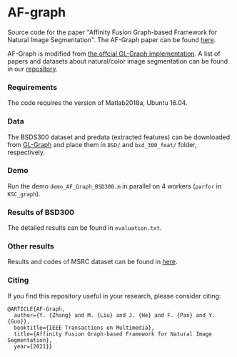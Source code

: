 # AF-graph
Source code for the paper "Affinity Fusion Graph-based Framework for Natural Image Segmentation". The AF-Graph paper can be found [here](https://arxiv.org/abs/2006.13542).

AF-Graph is modified from [the offcial GL-Graph implementation](https://github.com/xiaofanglegoc/global-local-affinity-graph). A list of papers and datasets about natural/color image segmentation can be found in our [repository](https://github.com/Yangzhangcst/Natural-color-image-segmentation).


### Requirements
The code requires the version of Matlab2018a, Ubuntu 16.04.


### Data
The BSDS300 dataset and predata (extracted features) can be downloaded from [GL-Graph](https://github.com/xiaofanglegoc/global-local-affinity-graph) and place them in `BSD/` and `bsd_300_feat/` folder, respectively.


### Demo
Run the demo `demo_AF_Graph_BSD300.m` in parallel on 4 workers (`parfor` in `KSC_graph`).


### Results of BSD300
The detailed results can be found in `evaluation.txt`.


### Other results
Results and codes of MSRC dataset can be found in [here](https://github.com/Yangzhangcst/AF-graph_all). 


### Citing
If you find this repository useful in your research, please consider citing:
```
@ARTICLE{AF-Graph,  
  author={Y. {Zhang} and M. {Liu} and J. {He} and F. {Pan} and Y. {Guo}},  
  booktitle={IEEE Transactions on Multimedia},   
  title={Affinity Fusion Graph-based Framework for Natural Image Segmentation},   
  year={2021}}
```
